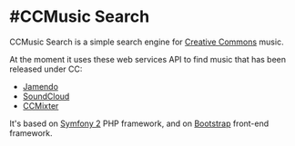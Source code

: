 # #CCMusic Search
CCMusic Search is a simple search engine for [Creative Commons](http://creativecommons.org/about) music.
 
At the moment it uses these web services API to find music that has been released under CC:

- [Jamendo](https://www.jamendo.com/)
- [SoundCloud](https://soundcloud.com/)
- [CCMixter](http://ccmixter.org/)
 
It's based on [Symfony 2](https://symfony.com/) PHP framework, and on [Bootstrap](http://getbootstrap.com/) front-end framework.